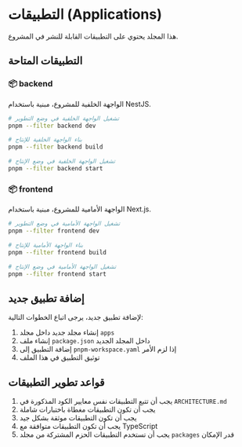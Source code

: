 # التطبيقات (Applications)

هذا المجلد يحتوي على التطبيقات القابلة للنشر في المشروع.

## التطبيقات المتاحة

### 📦 backend

الواجهة الخلفية للمشروع، مبنية باستخدام NestJS.

```bash
# تشغيل الواجهة الخلفية في وضع التطوير
pnpm --filter backend dev

# بناء الواجهة الخلفية للإنتاج
pnpm --filter backend build

# تشغيل الواجهة الخلفية في وضع الإنتاج
pnpm --filter backend start
```

### 📦 frontend

الواجهة الأمامية للمشروع، مبنية باستخدام Next.js.

```bash
# تشغيل الواجهة الأمامية في وضع التطوير
pnpm --filter frontend dev

# بناء الواجهة الأمامية للإنتاج
pnpm --filter frontend build

# تشغيل الواجهة الأمامية في وضع الإنتاج
pnpm --filter frontend start
```

## إضافة تطبيق جديد

لإضافة تطبيق جديد، يرجى اتباع الخطوات التالية:

1. إنشاء مجلد جديد داخل مجلد `apps`
2. إنشاء ملف `package.json` داخل المجلد الجديد
3. إضافة التطبيق إلى `pnpm-workspace.yaml` إذا لزم الأمر
4. توثيق التطبيق في هذا الملف

## قواعد تطوير التطبيقات

1. يجب أن تتبع التطبيقات نفس معايير الكود المذكورة في `ARCHITECTURE.md`
2. يجب أن تكون التطبيقات مغطاة باختبارات شاملة
3. يجب أن تكون التطبيقات موثقة بشكل جيد
4. يجب أن تكون التطبيقات متوافقة مع TypeScript
5. يجب أن تستخدم التطبيقات الحزم المشتركة من مجلد `packages` قدر الإمكان